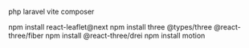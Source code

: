 php
laravel
vite
composer

npm install react-leaflet@next
npm install three @types/three @react-three/fiber
npm install @react-three/drei
npm install motion